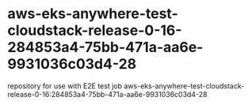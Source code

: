 # aws-eks-anywhere-test-cloudstack-release-0-16-284853a4-75bb-471a-aa6e-9931036c03d4-28
repository for use with E2E test job aws-eks-anywhere-test-cloudstack-release-0-16:284853a4-75bb-471a-aa6e-9931036c03d4-28
